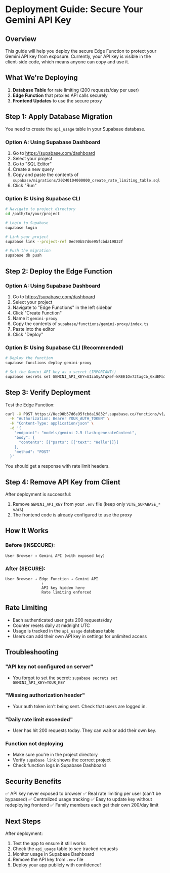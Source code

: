 # Deployment Guide: Secure Your Gemini API Key

## Overview

This guide will help you deploy the secure Edge Function to protect your Gemini API key from exposure. Currently, your API key is visible in the client-side code, which means anyone can copy and use it.

## What We're Deploying

1. **Database Table** for rate limiting (200 requests/day per user)
2. **Edge Function** that proxies API calls securely
3. **Frontend Updates** to use the secure proxy

## Step 1: Apply Database Migration

You need to create the `api_usage` table in your Supabase database.

### Option A: Using Supabase Dashboard

1. Go to https://supabase.com/dashboard
2. Select your project
3. Go to "SQL Editor"
4. Create a new query
5. Copy and paste the contents of `supabase/migrations/20240104000000_create_rate_limiting_table.sql`
6. Click "Run"

### Option B: Using Supabase CLI

```bash
# Navigate to project directory
cd /path/to/your/project

# Login to Supabase
supabase login

# Link your project
supabase link --project-ref 0ec90b57d6e95fcbda19832f

# Push the migration
supabase db push
```

## Step 2: Deploy the Edge Function

### Option A: Using Supabase Dashboard

1. Go to https://supabase.com/dashboard
2. Select your project
3. Navigate to "Edge Functions" in the left sidebar
4. Click "Create Function"
5. Name it `gemini-proxy`
6. Copy the contents of `supabase/functions/gemini-proxy/index.ts`
7. Paste into the editor
8. Click "Deploy"

### Option B: Using Supabase CLI (Recommended)

```bash
# Deploy the function
supabase functions deploy gemini-proxy

# Set the Gemini API key as a secret (IMPORTANT!)
supabase secrets set GEMINI_API_KEY=AIzaSyATqXef-kREE1Ov72tagCb_GxdEMa7cmNo
```

## Step 3: Verify Deployment

Test the Edge Function:

```bash
curl -X POST https://0ec90b57d6e95fcbda19832f.supabase.co/functions/v1/gemini-proxy \
  -H "Authorization: Bearer YOUR_AUTH_TOKEN" \
  -H "Content-Type: application/json" \
  -d '{
    "endpoint": "models/gemini-2.5-flash:generateContent",
    "body": {
      "contents": [{"parts": [{"text": "Hello"}]}]
    },
    "method": "POST"
  }'
```

You should get a response with rate limit headers.

## Step 4: Remove API Key from Client

After deployment is successful:

1. Remove `GEMINI_API_KEY` from your `.env` file (keep only `VITE_SUPABASE_*` vars)
2. The frontend code is already configured to use the proxy

## How It Works

### Before (INSECURE):
```
User Browser → Gemini API (with exposed key)
```

### After (SECURE):
```
User Browser → Edge Function → Gemini API
                ↑
                API key hidden here
                Rate limiting enforced
```

## Rate Limiting

- Each authenticated user gets 200 requests/day
- Counter resets daily at midnight UTC
- Usage is tracked in the `api_usage` database table
- Users can add their own API key in settings for unlimited access

## Troubleshooting

### "API key not configured on server"
- You forgot to set the secret: `supabase secrets set GEMINI_API_KEY=YOUR_KEY`

### "Missing authorization header"
- Your auth token isn't being sent. Check that users are logged in.

### "Daily rate limit exceeded"
- User has hit 200 requests today. They can wait or add their own key.

### Function not deploying
- Make sure you're in the project directory
- Verify `supabase link` shows the correct project
- Check function logs in Supabase Dashboard

## Security Benefits

✅ API key never exposed to browser
✅ Real rate limiting per user (can't be bypassed)
✅ Centralized usage tracking
✅ Easy to update key without redeploying frontend
✅ Family members each get their own 200/day limit

## Next Steps

After deployment:
1. Test the app to ensure it still works
2. Check the `api_usage` table to see tracked requests
3. Monitor usage in Supabase Dashboard
4. Remove the API key from `.env` file
5. Deploy your app publicly with confidence!
